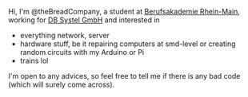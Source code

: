Hi, I'm @theBreadCompany, a student at [Berufsakademie Rhein-Main](https://ba-rm.de), working for [DB Systel GmbH](https://github.com/dbsystel)
and interested in
  - everything network, server
  - hardware stuff, be it repairing computers at smd-level or creating random circuits with my Arduino or Pi
  - trains lol

I'm open to any advices, so feel free to tell me if there is any bad code (which will surely come across).
